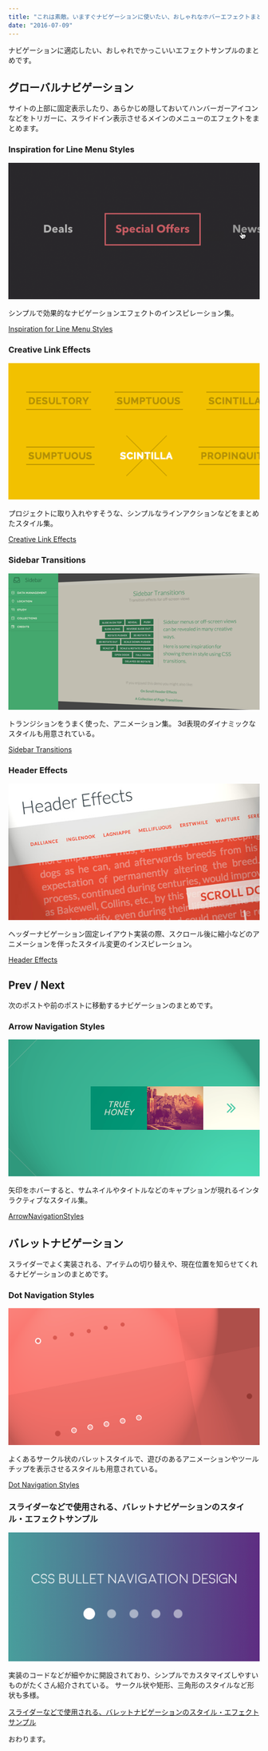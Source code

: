 ```yaml
---
title: "これは素敵。いますぐナビゲーションに使いたい、おしゃれなホバーエフェクトまとめ -『effect』"
date: "2016-07-09"
---
```


ナビゲーションに適応したい、おしゃれでかっこいいエフェクトサンプルのまとめです。

## グローバルナビゲーション

サイトの上部に固定表示したり、あらかじめ隠しておいてハンバーガーアイコンなどをトリガーに、スライドイン表示させるメインのメニューのエフェクトをまとめます。

### Inspiration for Line Menu Styles

![LineMenuStyles](images/LineMenuStyles.png)

シンプルで効果的なナビゲーションエフェクトのインスピレーション集。

[Inspiration for Line Menu Styles](http://tympanus.net/Development/LineMenuStyles/)

### Creative Link Effects

![CreativeLinkEffects1](images/CreativeLinkEffects1.png)

プロジェクトに取り入れやすそうな、シンプルなラインアクションなどをまとめたスタイル集。

[Creative Link Effects](http://tympanus.net/Development/CreativeLinkEffects/)

### Sidebar Transitions

![sidebartransitions](images/sidebartransitions.png)

トランジションをうまく使った、アニメーション集。 3d表現のダイナミックなスタイルも用意されている。

[Sidebar Transitions](http://tympanus.net/Development/SidebarTransitions/)

### Header Effects

![HeaderEffects](images/HeaderEffects.jpg)

ヘッダーナビゲーション固定レイアウト実装の際、スクロール後に縮小などのアニメーションを伴ったスタイル変更のインスピレーション。

[Header Effects](http://tympanus.net/Development/HeaderEffects/)

## Prev / Next

次のポストや前のポストに移動するナビゲーションのまとめです。

### Arrow Navigation Styles

![ArrowNavigationEffects](images/ArrowNavigationEffects.png)

矢印をホバーすると、サムネイルやタイトルなどのキャプションが現れるインタラクティブなスタイル集。

[ArrowNavigationStyles](http://tympanus.net/Development/ArrowNavigationStyles/)

## バレットナビゲーション

スライダーでよく実装される、アイテムの切り替えや、現在位置を知らせてくれるナビゲーションのまとめです。

### Dot Navigation Styles

![DotNavigationStyles](images/DotNavigationStyles.png)

よくあるサークル状のバレットスタイルで、遊びのあるアニメーションやツールチップを表示させるスタイルも用意されている。

[Dot Navigation Styles](http://tympanus.net/Development/DotNavigationStyles/)

### スライダーなどで使用される、バレットナビゲーションのスタイル・エフェクトサンプル

![bullet-navigation](images/bullet-navigation-600x307.png)

実装のコードなどが細やかに開設されており、シンプルでカスタマイズしやすいものがたくさん紹介されている。 サークル状や矩形、三角形のスタイルなど形状も多様。

[スライダーなどで使用される、バレットナビゲーションのスタイル・エフェクトサンプル](http://www.nxworld.net/tips/css-bullet-navigation-design.html)

おわります。
